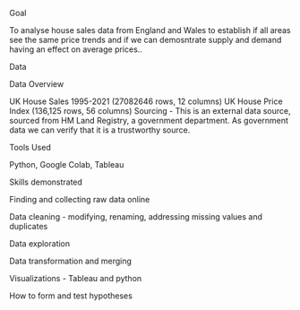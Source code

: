 Goal

To analyse house sales data from England and Wales to establish if all areas see the same price trends and if we can demosntrate supply and demand having an effect on average prices..

Data

Data Overview

UK House Sales 1995-2021 (27082646 rows, 12 columns)
UK House Price Index (136,125 rows, 56 columns) 
Sourcing - This is an external data source, sourced from HM Land Registry, a government department. As government data we can verify that it is a trustworthy source. 

Tools Used

Python, Google Colab, Tableau

Skills demonstrated

Finding and collecting raw data online

Data cleaning - modifying, renaming, addressing missing values and duplicates

Data exploration

Data transformation and merging

Visualizations - Tableau and python

How to form and test hypotheses
